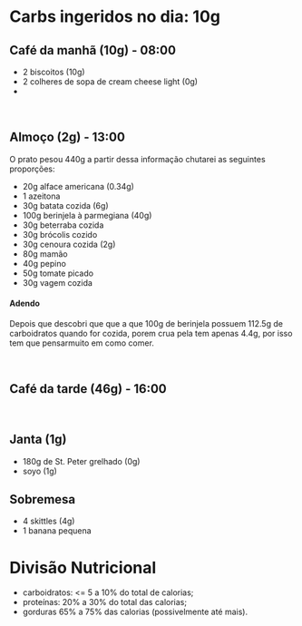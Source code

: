 # Carbs ingeridos no dia: 10g

## Café da manhã (10g) - 08:00

- 2 biscoitos (10g)
- 2 colheres de sopa de cream cheese light (0g) 
- 
<br>

## Almoço (2g) - 13:00

O prato pesou 440g a partir dessa informação chutarei as seguintes proporções:

- 20g alface americana (0.34g)
- 1 azeitona
- 30g batata cozida (6g)
- 100g berinjela à parmegiana (40g)
- 30g beterraba cozida
- 30g brócolis cozido
- 30g cenoura cozida (2g)
- 80g mamão
- 40g pepino
- 50g tomate picado
- 30g vagem cozida

#### Adendo

Depois que descobri que que a que 100g de berinjela possuem 112.5g de carboidratos quando for cozida, porem crua pela tem apenas 4.4g, por isso tem que pensarmuito em como comer.

<br>


## Café da tarde (46g) - 16:00

  
<br>

## Janta (1g)

- 180g de St. Peter grelhado (0g)
- soyo (1g)

## Sobremesa

- 4 skittles (4g)
- 1 banana pequena


# Divisão Nutricional

- carboidratos: <= 5 a 10% do total de calorias;
- proteínas: 20% a 30% do total das calorias;
- gorduras 65% a 75% das calorias (possivelmente até mais).